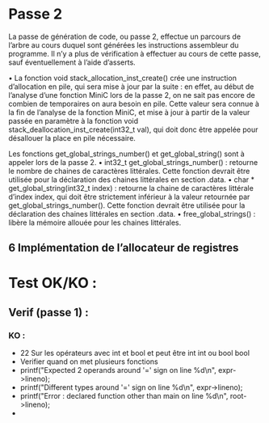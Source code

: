 # Passe 2

La passe de génération de code, ou passe 2, effectue un parcours de l’arbre au cours duquel sont générées
les instructions assembleur du programme. Il n’y a plus de vérification à effectuer au cours de cette passe,
sauf éventuellement à l’aide d’asserts.

 • La fonction void stack_allocation_inst_create() crée une instruction d’allocation en
pile, qui sera mise à jour par la suite : en effet, au début de l’analyse d’une fonction MiniC
lors de la passe 2, on ne sait pas encore de combien de temporaires on aura besoin en pile.
Cette valeur sera connue à la fin de l’analyse de la fonction MiniC, et mise à jour à partir de la
valeur passée en paramètre à la fonction void stack_deallocation_inst_create(int32_t
val), qui doit donc être appelée pour désallouer la place en pile nécessaire.

Les fonctions get_global_strings_number() et get_global_string() sont à appeler lors de la passe 2.
• int32_t get_global_strings_number() : retourne le nombre de chaines de caractères
littérales. Cette fonction devrait être utilisée pour la déclaration des chaines littérales en
section .data.
• char * get_global_string(int32_t index) : retourne la chaine de caractères littérale
d’index index, qui doit être strictement inférieur à la valeur retournée par
get_global_strings_number(). Cette fonction devrait être utilisée pour la déclaration des
chaines littérales en section .data.
• free_global_strings() : libère la mémoire allouée pour les chaines littérales.


## 6 Implémentation de l’allocateur de registres


# Test OK/KO : 

## Verif (passe 1) : 

### KO : 
 * 22 Sur les opérateurs avec int et bool et peut être int int ou bool bool 
 * Verifier quand on met plusieurs fonctions
 * printf("Expected 2 operands around '=' sign on line %d\n", expr->lineno);   
 * printf("Different types around '=' sign on line %d\n", expr->lineno);   
 * printf("Error : declared function other than main on line %d\n", root->lineno);
 * 


